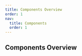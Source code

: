 ```yaml
---
title: Components Overview
order: 1
nav:
  title: Components
  order: 1
---
```


## Components Overview
